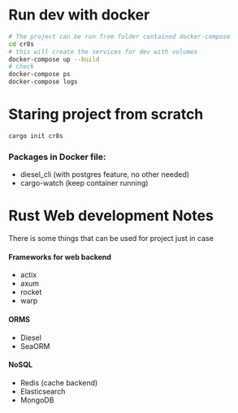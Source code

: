 # Run dev with docker

```bash
# The project can be run from folder contained docker-compose
cd cr8s
# this will create the services for dev with volumes
docker-compose up --build
# check
docker-compose ps
docker-compose logs
```

# Staring project from scratch

```bash
cargo init cr8s
```

### Packages in Docker file:

- diesel_cli (with postgres feature, no other needed)
- cargo-watch (keep container running)

# Rust Web development Notes

There is some things that can be used for project just in case

#### Frameworks for web backend

- actix
- axum
- rocket
- warp

#### ORMS

- Diesel
- SeaORM

#### NoSQL

- Redis (cache backend)
- Elasticsearch
- MongoDB
